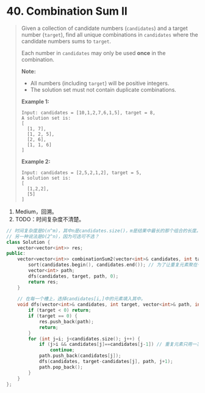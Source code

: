 # 40. Combination Sum II

> Given a collection of candidate numbers (`candidates`) and a target number (`target`), find all unique combinations in `candidates` where the candidate numbers sums to `target`.
>
> Each number in `candidates` may only be used **once** in the combination.
>
> **Note:**
>
> - All numbers (including `target`) will be positive integers.
> - The solution set must not contain duplicate combinations.
>
> **Example 1:**
>
> ```
> Input: candidates = [10,1,2,7,6,1,5], target = 8,
> A solution set is:
> [
>   [1, 7],
>   [1, 2, 5],
>   [2, 6],
>   [1, 1, 6]
> ]
> ```
>
> **Example 2:**
>
> ```
> Input: candidates = [2,5,2,1,2], target = 5,
> A solution set is:
> [
>   [1,2,2],
>   [5]
> ]
> ```

1. Medium，回溯。
2. TODO：时间复杂度不清楚。

```cpp
// 时间复杂度是O(n^m)，其中n是candidates.size()，m是结果中最长的那个组合的长度。因为每个槽有最多n种选择？
// 另一种说法是O(2^n)，因为可选可不选？
class Solution {
    vector<vector<int>> res;
public:
    vector<vector<int>> combinationSum2(vector<int>& candidates, int target) {
        sort(candidates.begin(), candidates.end()); // 为了让重复元素聚在一起。
        vector<int> path;
        dfs(candidates, target, path, 0);
        return res;
    }
    
    // 在每一个槽上，选择candidates[i,]中的元素填入其中。
    void dfs(vector<int>& candidates, int target, vector<int>& path, int i) {
        if (target < 0) return;
        if (target == 0) {
            res.push_back(path);
            return;
        }
        for (int j=i; j<candidates.size(); j++) {
            if (j>i && candidates[j]==candidates[j-1]) // 重复元素只用一次，也就是不能在当前的空位上多次填同一个值相等的元素，这样可以避免产生两个[1, 7]的情况，对于[10, 1, 2, 7, 6, 1, 5]这样的输入。
                continue;
            path.push_back(candidates[j]);
            dfs(candidates, target-candidates[j], path, j+1);
            path.pop_back();
        }
    }
};
```

